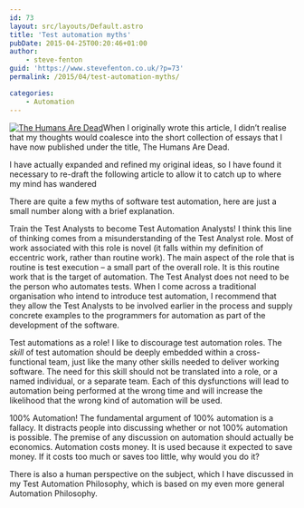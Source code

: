 ```yaml
---
id: 73
layout: src/layouts/Default.astro
title: 'Test automation myths'
pubDate: 2015-04-25T00:20:46+01:00
author:
    - steve-fenton
guid: 'https://www.stevefenton.co.uk/?p=73'
permalink: /2015/04/test-automation-myths/

categories:
    - Automation
---
```


[![The Humans Are Dead](https://www.stevefenton.co.uk/wp-content/uploads/2015/07/the-humans-are-dead-199x300.jpg)](https://www.stevefenton.co.uk/publications/the-humans-are-dead/)When I originally wrote this article, I didn’t realise that my thoughts would coalesce into the short collection of essays that I have now published under the title, The Humans Are Dead.

I have actually expanded and refined my original ideas, so I have found it necessary to re-draft the following article to allow it to catch up to where my mind has wandered

There are quite a few myths of software test automation, here are just a small number along with a brief explanation.

Train the Test Analysts to become Test Automation Analysts! I think this line of thinking comes from a misunderstanding of the Test Analyst role. Most of work associated with this role is novel (it falls within my definition of eccentric work, rather than routine work). The main aspect of the role that is routine is test execution – a small part of the overall role. It is this routine work that is the target of automation. The Test Analyst does not need to be the person who automates tests. When I come across a traditional organisation who intend to introduce test automation, I recommend that they allow the Test Analysts to be involved earlier in the process and supply concrete examples to the programmers for automation as part of the development of the software.

Test automations as a role! I like to discourage test automation roles. The *skill* of test automation should be deeply embedded within a cross-functional team, just like the many other skills needed to deliver working software. The need for this skill should not be translated into a role, or a named individual, or a separate team. Each of this dysfunctions will lead to automation being performed at the wrong time and will increase the likelihood that the wrong kind of automation will be used.

100% Automation! The fundamental argument of 100% automation is a fallacy. It distracts people into discussing whether or not 100% automation is possible. The premise of any discussion on automation should actually be economics. Automation costs money. It is used because it expected to save money. If it costs too much or saves too little, why would you do it?

There is also a human perspective on the subject, which I have discussed in my Test Automation Philosophy, which is based on my even more general Automation Philosophy.